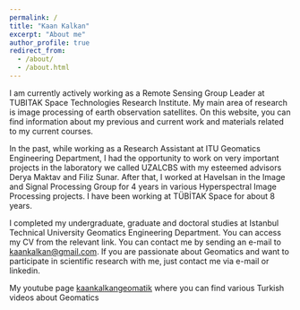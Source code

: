 ```yaml
---
permalink: /
title: "Kaan Kalkan"
excerpt: "About me"
author_profile: true
redirect_from: 
  - /about/
  - /about.html
---
```


I am currently actively working as a Remote Sensing Group Leader at TUBITAK Space Technologies Research Institute. My main area of research is image processing of earth observation satellites. On this website, you can find information about my previous and current work and materials related to my current courses. 

In the past, while working as a Research Assistant at ITU Geomatics Engineering Department, I had the opportunity to work on very important projects in the laboratory we called UZALCBS with my esteemed advisors Derya Maktav and Filiz Sunar. After that, I worked at Havelsan in the Image and Signal Processing Group for 4 years in various Hyperspectral Image Processing projects. I have been working at TÜBİTAK Space for about 8 years.  

I completed my undergraduate, graduate and doctoral studies at Istanbul Technical University Geomatics Engineering Department. You can access my CV from the relevant link.  You can contact me by sending an e-mail to kaankalkan@gmail.com. If you are passionate about Geomatics and want to participate in scientific research with me, just contact me via e-mail or linkedin.

My youtube page [kaankalkangeomatik](https://www.youtube.com/kaankalkangeomatik) where you can find various Turkish videos about Geomatics


